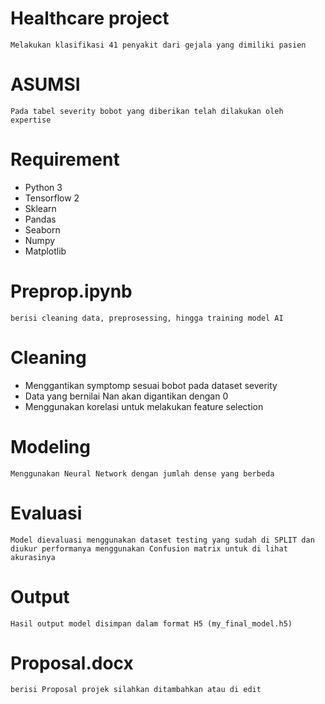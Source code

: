 # Healthcare project
```
Melakukan klasifikasi 41 penyakit dari gejala yang dimiliki pasien
```

# ASUMSI
```
Pada tabel severity bobot yang diberikan telah dilakukan oleh expertise
```

# Requirement
* Python 3
* Tensorflow 2
* Sklearn
* Pandas
* Seaborn
* Numpy
* Matplotlib

# Preprop.ipynb
```
berisi cleaning data, preprosessing, hingga training model AI
```

# Cleaning

* Menggantikan symptomp sesuai bobot pada dataset severity
* Data yang bernilai Nan akan digantikan dengan 0
* Menggunakan korelasi untuk melakukan feature selection

# Modeling
```
Menggunakan Neural Network dengan jumlah dense yang berbeda
```

# Evaluasi
```
Model dievaluasi menggunakan dataset testing yang sudah di SPLIT dan diukur performanya menggunakan Confusion matrix untuk di lihat akurasinya
```

# Output
```
Hasil output model disimpan dalam format H5 (my_final_model.h5)
```

# Proposal.docx
```
berisi Proposal projek silahkan ditambahkan atau di edit
```
